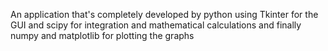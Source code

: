 An application that's completely developed by python using Tkinter for the GUI and scipy for integration and mathematical calculations and finally numpy and matplotlib for plotting the graphs 

